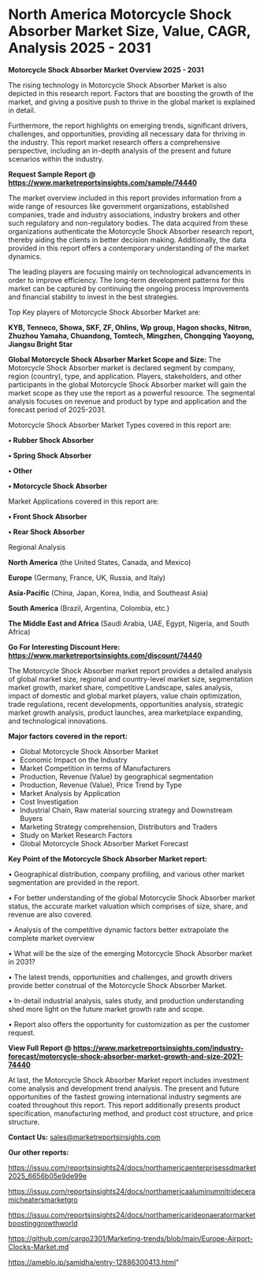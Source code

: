 # North America Motorcycle Shock Absorber Market Size, Value, CAGR, Analysis 2025 - 2031

<Strong> Motorcycle Shock Absorber Market Overview 2025 - 2031</strong>

The rising technology in Motorcycle Shock Absorber Market is also depicted in this research report. Factors that are boosting the growth of the market, and giving a positive push to thrive in the global market is explained in detail.

Furthermore, the report highlights on emerging trends, significant drivers, challenges, and opportunities, providing all necessary data for thriving in the industry. This report market research offers a comprehensive perspective, including an in-depth analysis of the present and future scenarios within the industry.

<strong>Request Sample Report @ <a href=https://www.marketreportsinsights.com/sample/74440>https://www.marketreportsinsights.com/sample/74440</a></strong>

The market overview included in this report provides information from a wide range of resources like government organizations, established companies, trade and industry associations, industry brokers and other such regulatory and non-regulatory bodies. The data acquired from these organizations authenticate the Motorcycle Shock Absorber research report, thereby aiding the clients in better decision making. Additionally, the data provided in this report offers a contemporary understanding of the market dynamics.

The leading players are focusing mainly on technological advancements in order to improve efficiency. The long-term development patterns for this market can be captured by continuing the ongoing process improvements and financial stability to invest in the best strategies.

Top Key players of Motorcycle Shock Absorber Market are:

<strong>KYB, Tenneco, Showa, SKF, ZF, Ohlins, Wp group, Hagon shocks, Nitron, Zhuzhou Yamaha, Chuandong, Tomtech, Mingzhen, Chongqing Yaoyong, Jiangsu Bright Star</strong>

<strong><b>Global Motorcycle Shock Absorber Market Scope and Size:</b></strong>
The Motorcycle Shock Absorber market is declared segment by company, region (country), type, and application. Players, stakeholders, and other participants in the global Motorcycle Shock Absorber market will gain the market scope as they use the report as a powerful resource. The segmental analysis focuses on revenue and product by type and application and the forecast period of 2025-2031.

Motorcycle Shock Absorber Market Types covered in this report are:

<strong>• Rubber Shock Absorber

• Spring Shock Absorber

• Other

• Motorcycle Shock Absorber</strong>

Market Applications covered in this report are:

<strong>• Front Shock Absorber

• Rear Shock Absorber</strong> 

Regional Analysis

<strong>North America</strong> (the United States, Canada, and Mexico)

<strong>Europe</strong> (Germany, France, UK, Russia, and Italy)

<strong>Asia-Pacific</strong> (China, Japan, Korea, India, and Southeast Asia)

<strong>South America</strong> (Brazil, Argentina, Colombia, etc.)

<strong>The Middle East and Africa</strong> (Saudi Arabia, UAE, Egypt, Nigeria, and South Africa)

<strong>Go For Interesting Discount Here: <a href=https://www.marketreportsinsights.com/discount/74440>https://www.marketreportsinsights.com/discount/74440</a></strong>

The Motorcycle Shock Absorber market report provides a detailed analysis of global market size, regional and country-level market size, segmentation market growth, market share, competitive Landscape, sales analysis, impact of domestic and global market players, value chain optimization, trade regulations, recent developments, opportunities analysis, strategic market growth analysis, product launches, area marketplace expanding, and technological innovations.

<strong><b>Major factors covered in the report:</b></strong>
<ul>
  <li>Global Motorcycle Shock Absorber Market </li>
  <li>Economic Impact on the Industry</li>
  <li>Market Competition in terms of Manufacturers</li>
  <li>Production, Revenue (Value) by geographical segmentation</li>
  <li>Production, Revenue (Value), Price Trend by Type</li>
  <li>Market Analysis by Application</li>
  <li>Cost Investigation</li>
  <li>Industrial Chain, Raw material sourcing strategy and Downstream Buyers</li>
  <li>Marketing Strategy comprehension, Distributors and Traders</li>
  <li>Study on Market Research Factors</li>
  <li>Global Motorcycle Shock Absorber Market Forecast</li>
</ul>

<strong><b>Key Point of the Motorcycle Shock Absorber Market report:</b></strong>

• Geographical distribution, company profiling, and various other market segmentation are provided in the report.

• For better understanding of the global Motorcycle Shock Absorber market status, the accurate market valuation which comprises of size, share, and revenue are also covered.

• Analysis of the competitive dynamic factors better extrapolate the complete market overview

• What will be the size of the emerging Motorcycle Shock Absorber market in 2031?

• The latest trends, opportunities and challenges, and growth drivers provide better construal of the Motorcycle Shock Absorber Market.

• In-detail industrial analysis, sales study, and production understanding shed more light on the future market growth rate and scope.

• Report also offers the opportunity for customization as per the customer request.

<strong><b>View Full Report @ <a href=https://www.marketreportsinsights.com/industry-forecast/motorcycle-shock-absorber-market-growth-and-size-2021-74440>https://www.marketreportsinsights.com/industry-forecast/motorcycle-shock-absorber-market-growth-and-size-2021-74440</a></b></strong>


At last, the Motorcycle Shock Absorber Market report includes investment come analysis and development trend analysis. The present and future opportunities of the fastest growing international industry segments are coated throughout this report. This report additionally presents product specification, manufacturing method, and product cost structure, and price structure.

<strong>Contact Us:</strong>
sales@marketreportsinsights.com

<strong>Our other reports:</strong>

<a href=https://issuu.com/reportsinsights24/docs/northamericaenterprisessdmarket2025_6656b05e9de99e>https://issuu.com/reportsinsights24/docs/northamericaenterprisessdmarket2025_6656b05e9de99e</a>

<a href=https://issuu.com/reportsinsights24/docs/northamericaaluminumnitrideceramicheatersmarketgro>https://issuu.com/reportsinsights24/docs/northamericaaluminumnitrideceramicheatersmarketgro</a>

<a href=https://issuu.com/reportsinsights24/docs/northamericarideonaeratormarketboostinggrowthworld>https://issuu.com/reportsinsights24/docs/northamericarideonaeratormarketboostinggrowthworld</a>

<a href=https://github.com/cargo2301/Marketing-trends/blob/main/Europe-Airport-Clocks-Market.md>https://github.com/cargo2301/Marketing-trends/blob/main/Europe-Airport-Clocks-Market.md</a>

<a href=https://ameblo.jp/samidha/entry-12886300413.html>https://ameblo.jp/samidha/entry-12886300413.html</a>"
